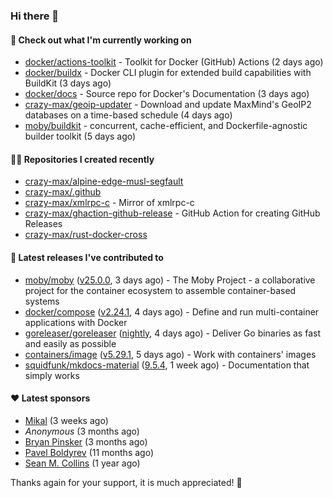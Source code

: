 ### Hi there 👋

#### 👷 Check out what I'm currently working on

- [docker/actions-toolkit](https://github.com/docker/actions-toolkit) - Toolkit for Docker (GitHub) Actions (2 days ago)
- [docker/buildx](https://github.com/docker/buildx) - Docker CLI plugin for extended build capabilities with BuildKit (3 days ago)
- [docker/docs](https://github.com/docker/docs) - Source repo for Docker&#39;s Documentation (3 days ago)
- [crazy-max/geoip-updater](https://github.com/crazy-max/geoip-updater) - Download and update MaxMind&#39;s GeoIP2 databases on a time-based schedule (4 days ago)
- [moby/buildkit](https://github.com/moby/buildkit) - concurrent, cache-efficient, and Dockerfile-agnostic builder toolkit (5 days ago)

#### 👨‍💻 Repositories I created recently

- [crazy-max/alpine-edge-musl-segfault](https://github.com/crazy-max/alpine-edge-musl-segfault)
- [crazy-max/.github](https://github.com/crazy-max/.github)
- [crazy-max/xmlrpc-c](https://github.com/crazy-max/xmlrpc-c) - Mirror of xmlrpc-c
- [crazy-max/ghaction-github-release](https://github.com/crazy-max/ghaction-github-release) - GitHub Action for creating GitHub Releases
- [crazy-max/rust-docker-cross](https://github.com/crazy-max/rust-docker-cross)

#### 🚀 Latest releases I've contributed to

- [moby/moby](https://github.com/moby/moby) ([v25.0.0](https://github.com/moby/moby/releases/tag/v25.0.0), 3 days ago) - The Moby Project - a collaborative project for the container ecosystem to assemble container-based systems
- [docker/compose](https://github.com/docker/compose) ([v2.24.1](https://github.com/docker/compose/releases/tag/v2.24.1), 4 days ago) - Define and run multi-container applications with Docker
- [goreleaser/goreleaser](https://github.com/goreleaser/goreleaser) ([nightly](https://github.com/goreleaser/goreleaser/releases/tag/nightly), 4 days ago) - Deliver Go binaries as fast and easily as possible
- [containers/image](https://github.com/containers/image) ([v5.29.1](https://github.com/containers/image/releases/tag/v5.29.1), 5 days ago) - Work with containers&#39; images
- [squidfunk/mkdocs-material](https://github.com/squidfunk/mkdocs-material) ([9.5.4](https://github.com/squidfunk/mkdocs-material/releases/tag/9.5.4), 1 week ago) - Documentation that simply works

#### ❤️ Latest sponsors
- [Mikal](https://github.com/Ifiht) (3 weeks ago)
- _Anonymous_ (3 months ago)
- [Bryan Pinsker](https://github.com/BryanPinsker) (3 months ago)
- [Pavel Boldyrev](https://github.com/bpg) (11 months ago)
- [Sean M. Collins](https://github.com/sc68cal) (1 year ago)

Thanks again for your support, it is much appreciated! 🙏
